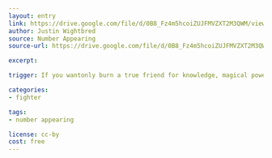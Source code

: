```yaml
---
layout: entry
link: https://drive.google.com/file/d/0B8_Fz4m5hcoiZUJFMVZXT2M3QWM/view
author: Justin Wightbred
source: Number Appearing
source-url: https://drive.google.com/file/d/0B8_Fz4m5hcoiZUJFMVZXT2M3QWM/view

excerpt:

trigger: If you wantonly burn a true friend for knowledge, magical power or continued life and you are a Restless Dead or Hungry Dead...

categories:
- fighter

tags:
- number appearing

license: cc-by
cost: free
---
```

